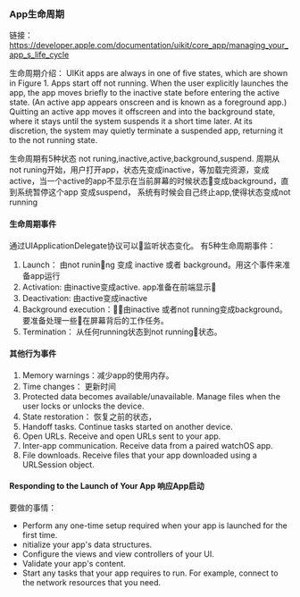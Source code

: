 ### App生命周期

链接：https://developer.apple.com/documentation/uikit/core_app/managing_your_app_s_life_cycle

生命周期介绍：
UIKit apps are always in one of five states, which are shown in Figure 1. Apps start off not running. When the user explicitly launches the app, the app moves briefly to the inactive state before entering the active state. (An active app appears onscreen and is known as a foreground app.) Quitting an active app moves it offscreen and into the background state, where it stays until the system suspends it a short time later. At its discretion, the system may quietly terminate a suspended app, returning it to the not running state.

生命周期有5种状态 not runing,inactive,active,background,suspend. 周期从not runing开始，用户打开app，状态先变成inactive，等加载完资源，变成active，当一个active的app不显示在当前屏幕的时候状态变成background，直到系统暂停这个app 变成suspend， 系统有时候会自己终止app,使得状态变成not running

#### 生命周期事件
通过UIApplicationDelegate协议可以监听状态变化。
有5种生命周期事件：
1. Launch： 由not runinng 变成 inactive 或者 background。用这个事件来准备app运行
2. Activation: 由inactive变成active. app准备在前端显示
3. Deactivation: 由active变成inactive
4. Background execution：由inactive 或者not running变成background。要准备处理一些在屏幕背后的工作任务。
5. Termination： 从任何running状态到not running状态。

#### 其他行为事件
1. Memory warnings：减少app的使用内存。
2. Time changes： 更新时间
3. Protected data becomes available/unavailable. Manage files when the user locks or unlocks the device.
4. State restoration： 恢复之前的状态，
5. Handoff tasks. Continue tasks started on another device.
6. Open URLs. Receive and open URLs sent to your app.
7. Inter-app communication. Receive data from a paired watchOS app.
8. File downloads. Receive files that your app downloaded using a URLSession object.

#### Responding to the Launch of Your App 响应App启动
要做的事情：
* Perform any one-time setup required when your app is launched for the first time.
* nitialize your app's data structures.
* Configure the views and view controllers of your UI.
* Validate your app's content.
* Start any tasks that your app requires to run. For example, connect to the network resources that you need.